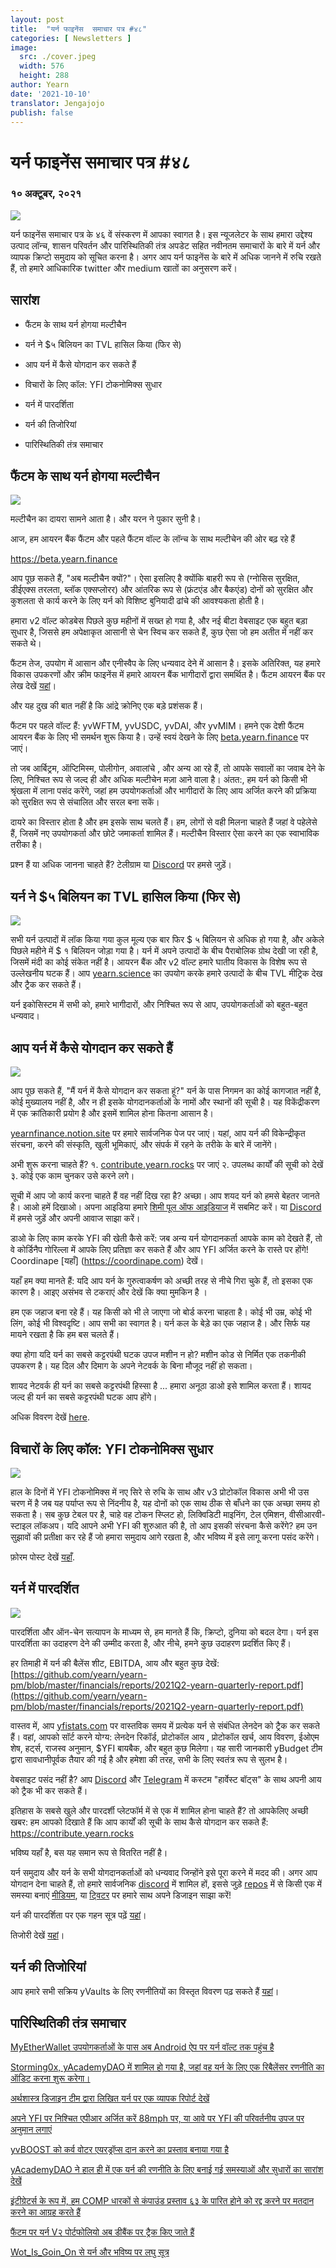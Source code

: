 ```yaml
---
layout: post
title:  "यर्न फाइनेंस  समाचार पत्र #४८"
categories: [ Newsletters ]
image:
  src: ./cover.jpeg
  width: 576
  height: 288
author: Yearn
date: '2021-10-10'
translator: Jengajojo
publish: false
---
```


# यर्न फाइनेंस  समाचार पत्र #४८ 

### १० अक्टूबर, २०२१

![](/_newsletters/Yearn-Finance-Newsletter-48/image1.png)

यर्न फाइनेंस समाचार पत्र के ४६ वें संस्करण में आपका स्वागत है। इस न्यूजलेटर के साथ हमारा उद्देश्य उत्पाद लॉन्च, शासन परिवर्तन और पारिस्थितिकी तंत्र अपडेट सहित नवीनतम समाचारों के बारे में यर्न और व्यापक क्रिप्टो समुदाय को सूचित करना है। अगर आप यर्न फाइनेंस के बारे में अधिक जानने में रुचि रखते हैं, तो हमारे आधिकारिक twitter और medium खातों का अनुसरण करें।

## सारांश

-   फैंटम के साथ यर्न होगया मल्टीचैन
    
-   यर्न ने $५ बिलियन का TVL हासिल किया (फिर से)
    
-   आप यर्न में कैसे योगदान कर सकते हैं
    
-   विचारों के लिए कॉल: YFI टोकनोमिक्स सुधार
    
-   यर्न में पारदर्शिता
    
-   यर्न की तिजोरियां
    
-   पारिस्थितिकी तंत्र समाचार

## फैंटम के साथ यर्न होगया मल्टीचैन

![](/_newsletters/Yearn-Finance-Newsletter-48/image2.png)

मल्टीचैन का दायरा सामने आता है। और यरन ने पुकार सुनी है। 

आज, हम आयरन बैंक फैंटम और पहले फैंटम वॉल्ट के लॉन्च के साथ मल्टीचेन की ओर बढ़ रहे हैं

https://beta.yearn.finance

आप पूछ सकते हैं, "अब मल्टीचैन क्यों?"। ऐसा इसलिए है क्योंकि बाहरी रूप से (ग्नोसिस सुरक्षित, डीईएक्स तरलता, ब्लॉक एक्सप्लोरर) और आंतरिक रूप से (फ्रंटएंड और बैकएंड) दोनों को सुरक्षित और कुशलता से कार्य करने के लिए यर्न को विशिष्ट बुनियादी ढांचे की आवश्यकता होती है। 

हमारा v2 वॉल्ट कोडबेस पिछले कुछ महीनों में सख्त हो गया है, और नई बीटा वेबसाइट एक बहुत बड़ा सुधार है, जिससे हम अपेक्षाकृत आसानी से चेन स्विच कर सकते हैं, कुछ ऐसा जो हम अतीत में नहीं कर सकते थे।

फैंटम तेज, उपयोग में आसान और एनीस्वैप के लिए धन्यवाद देने में आसान है। इसके अतिरिक्त, यह हमारे विकास उपकरणों और क्रीम फाइनेंस में हमारे आयरन बैंक भागीदारों द्वारा समर्थित है। फैंटम आयरन बैंक पर लेख देखें [यहां](https://medium.com/cream-finance/c-r-e-a-m-dd4982004bb9)।

और यह दुख की बात नहीं है कि आंद्रे क्रोनिए एक बड़े प्रशंसक हैं।

फैंटम पर पहले वॉल्ट हैं: yvWFTM, yvUSDC, yvDAI, और yvMIM। हमने एक देशी फैंटम आयरन बैंक के लिए भी समर्थन शुरू किया है। उन्हें स्वयं देखने के लिए [beta.yearn.finance](https://beta.yearn.finance) पर जाएं।

तो जब आर्बिट्रम, ऑप्टिमिस्म, पोलीगोन, अवालांचे , और अन्य आ रहे हैं, तो आपके सवालों का जवाब देने के लिए, निश्चित रूप से जल्द ही और अधिक मल्टीचेन मज़ा आने वाला है। अंतत:, हम यर्न को किसी भी श्रृंखला में लाना पसंद करेंगे, जहां हम उपयोगकर्ताओं और भागीदारों के लिए आय अर्जित करने की प्रक्रिया को सुरक्षित रूप से संचालित और सरल बना सकें।

दायरे का विस्तार होता है और हम इसके साथ चलते हैं। हम, लोगों से वही मिलना चाहते हैं जहां वे पहेलेसे हैं, जिसमें नए उपयोगकर्ता और छोटे जमाकर्ता शामिल हैं। मल्टीचैन विस्तार ऐसा करने का एक स्वाभाविक तरीका है।

प्रश्न हैं या अधिक जानना चाहते हैं? टेलीग्राम या [Discord](https://discord.com/invite/SNPvCpjRET) पर हमसे जुड़ें।

## यर्न ने $५ बिलियन का TVL हासिल किया (फिर से)

 ![](/_newsletters/Yearn-Finance-Newsletter-48/image3.png)

सभी यर्न उत्पादों में लॉक किया गया कुल मूल्य एक बार फिर $ ५ बिलियन से अधिक हो गया है, और अकेले पिछले महीने में $ १  बिलियन जोड़ा गया है। यर्न में अपने उत्पादों के बीच पैराबोलिक ग्रोथ देखी जा रही है, जिसमें मंदी का कोई संकेत नहीं है। आयरन बैंक और v2 वॉल्ट हमारे घातीय विकास के विशेष रूप से उल्लेखनीय घटक हैं। आप [yearn.science](https://yearn.science/) का उपयोग करके हमारे उत्पादों के बीच TVL मीट्रिक देख और ट्रैक कर सकते हैं।

यर्न इकोसिस्टम में सभी को, हमारे भागीदारों, और निश्चित रूप से आप, उपयोगकर्ताओं को बहुत-बहुत धन्यवाद।

## आप यर्न में कैसे योगदान कर सकते हैं

 ![](/_newsletters/Yearn-Finance-Newsletter-48/image4.png)

आप पूछ सकते हैं, "मैं यर्न में कैसे योगदान कर सकता हूं?" यर्न के पास निगमन का कोई कागजात नहीं है, कोई मुख्यालय नहीं है, और न ही इसके योगदानकर्ताओं के नामों और स्थानों की सूची है। यह विकेंद्रीकरण में एक क्रांतिकारी प्रयोग है और इसमें शामिल होना कितना आसान है।

[yearnfinance.notion.site](https://yearnfinance.notion.site) पर हमारे सार्वजनिक पेज पर जाएं। यहां, आप यर्न की विकेन्द्रीकृत संरचना, करने की संस्कृति, खुली भूमिकाएं, और संपर्क में रहने के तरीके के बारे में जानेंगे।

अभी शुरू करना चाहते हैं? १. [contribute.yearn.rocks](https://contribute.yearn.rocks) पर जाएं २. उपलब्ध कार्यों की सूची को देखें ३. कोई एक काम चुनकर उसे करने लगे। 

सूची में आप जो कार्य करना चाहते हैं वह नहीं दिख रहा है? अच्छा। आप शयद यर्न को हमसे बेहतर जानते है। आओ हमें दिखाओ। अपना आइडिया हमारे [शिमी पूल ऑफ आइडियाज](https://yearnfinance.notion.site/Pool-of-Ideas-d75383ade9154d8bb6163388c6c2b39b) में सबमिट करें। या [Discord](https://discord.com/invite/6PNv2nF) में हमसे जुड़ें और अपनी आवाज साझा करें।

डाओ के लिए काम करके YFI  की खेती कैसे करें: जब अन्य यर्न योगदानकर्ता आपके काम को देखते हैं, तो वे कोर्डिनैप गोरिल्ला में आपके लिए प्रतिज्ञा कर सकते हैं और आप YFI अर्जित करने के रास्ते पर होंगे! Coordinape [यहाँ] (https://coordinape.com) देखें।

यहाँ हम क्या मानते हैं: यदि आप यर्न के गुरुत्वाकर्षण को अच्छी तरह से नीचे गिरा चुके हैं, तो इसका एक कारण है। आइए असंभव से टकराएं और देखें कि क्या मुमकिन है ।

हम एक जहाज बना रहे हैं। यह किसी को भी ले जाएगा जो बोर्ड करना चाहता है। कोई भी उम्र, कोई भी लिंग, कोई भी विश्वदृष्टि। आप सभी का स्वागत है। यर्न कल के बेड़े का एक जहाज है। और सिर्फ यह मायने रखता है कि हम बस चलते हैं।

क्या होगा यदि यर्न का सबसे कट्टरपंथी घटक उपज मशीन न हो? मशीन कोड से निर्मित एक तकनीकी उपकरण है। यह दिल और दिमाग के अपने नेटवर्क के बिना मौजूद नहीं हो सकता।

शायद नेटवर्क ही यर्न का सबसे कट्टरपंथी हिस्सा है ... हमारा अनूठा डाओ इसे शामिल करता  हैं। शायद जल्द ही यर्न का सबसे कट्टरपंथी घटक आप होंगे।

अधिक विवरण देखें [here](https://twitter.com/iearnfinance/status/1445799269189881864?s=20).

## विचारों के लिए कॉल: YFI टोकनोमिक्स सुधार

![](/_newsletters/Yearn-Finance-Newsletter-48/image5.png)

हाल के दिनों में YFI टोकनोमिक्स में नए सिरे से रुचि के साथ और v3 प्रोटोकॉल विकास अभी भी उस चरण में है जब यह पर्याप्त रूप से निंदनीय है, यह दोनों को एक साथ ठीक से बाँधने का एक अच्छा समय हो सकता है। सब कुछ टेबल पर है, चाहे वह टोकन स्प्लिट हो, लिक्विडिटी माइनिंग, टेल एमिशन, वीसीआरवी-स्टाइल लॉकअप। यदि आपने अभी YFI की शुरुआत की है, तो आप इसकी संरचना कैसे करेंगे? हम उन सुझावों की प्रतीक्षा कर रहे हैं जो हमारा समुदाय आगे रखता है, और भविष्य में इसे लागू करना पसंद करेंगे।

फ़ोरम पोस्ट देखें [यहाँ](https://gov.yearn.finance/t/call-for-ideas-yfi-tokenomics-revamp/11573/8).

## यर्न में पारदर्शित

![](/_newsletters/Yearn-Finance-Newsletter-48/image6.png)

पारदर्शिता और ऑन-चेन सत्यापन के माध्यम से, हम मानते हैं कि, क्रिप्टो, दुनिया को बदल देगा। यर्न इस पारदर्शिता का उदाहरण देने की उम्मीद करता है, और नीचे, हमने कुछ उदाहरण प्रदर्शित किए हैं।

हर तिमाही में यर्न की बैलेंस शीट, EBITDA, आय और बहुत कुछ देखें: [https://github.com/yearn/yearn-pm/blob/master/financials/reports/2021Q2-yearn-quarterly-report.pdf](https://github.com/yearn/yearn-pm/blob/master/financials/reports/2021Q2-yearn-quarterly-report.pdf)

वास्तव में, आप [yfistats.com](https://www.yfistats.com/) पर वास्तविक समय में प्रत्येक यर्न से संबंधित लेनदेन को ट्रैक कर सकते हैं। वहां, आपको सॉर्ट करने योग्य: लेनदेन रिकॉर्ड, प्रोटोकॉल आय , प्रोटोकॉल खर्च, आय विवरण, ईओएम शेष, हर्ट्स, राजस्व अनुमान, $YFI बायबैक, और बहुत कुछ मिलेगा। यह सारी जानकारी yBudget टीम द्वारा सावधानीपूर्वक तैयार की गई है और हमेशा की तरह, सभी के लिए स्वतंत्र रूप से सुलभ है।

वेबसाइट पसंद नहीं है? आप [Discord](https://discord.com/invite/6PNv2nF) और [Telegram](https://t.me/yfi_harvest_tracker) में कस्टम "हार्वेस्ट बॉट्स" के साथ अपनी आय को ट्रैक भी कर सकते हैं।

इतिहास के सबसे खुले और पारदर्शी प्लेटफॉर्म में से एक में शामिल होना चाहते हैं? तो आपकेलिए अच्छी खबर: हम आपको दिखाते हैं कि आप कार्यों की सूची के साथ कैसे योगदान कर सकते हैं: https://contribute.yearn.rocks

भविष्य यहाँ है, बस यह समान रूप से वितरित नहीं है।

यर्न समुदाय और यर्न के सभी योगदानकर्ताओं को धन्यवाद जिन्होंने इसे पूरा करने में मदद की। अगर आप योगदान देना चाहते हैं, तो हमारे सार्वजनिक [discord](https://discord.gg/8rF374XkXy) में शामिल हों, इससे जुड़े [repos](https://github.com/yearn) में से किसी एक में समस्या बनाएं [मीडियम](https://medium.com/iearn/yearn-ui-v3-0-a194355bdb1f), या [ट्विटर](https://twitter.com/iearnfinance) पर हमारे साथ अपने डिजाइन साझा करें!

यर्न की पारदर्शिता पर एक गहन सूत्र पढ़ें [यहां](https://twitter.com/iearnfinance/status/1445143482830446600?s=20)।

तिजोरी देखें [यहां](http://yearn.finance/vaults)।

## यर्न की तिजोरियां

आप हमारे सभी सक्रिय yVaults के लिए रणनीतियों का विस्तृत विवरण पढ़ सकते हैं [यहां](https://medium.com/yearn-state-of-the-vaults/the-vaults-at-yearn-9237905ffed3)।

## पारिस्थितिकी तंत्र समाचार

[MyEtherWallet उपयोगकर्ताओं के पास अब Android ऐप पर यर्न वॉल्ट तक पहुंच है](https://twitter.com/myetherwallet/status/1443283619867414537)

[Storming0x, yAcademyDAO में शामिल हो गया है, जहां वह यर्न के लिए एक रिबैलेंसर रणनीति का ऑडिट करना शुरू करेगा।](https://twitter.com/yAcademyDAO/status/1443138482604371974)

[अर्थशास्त्र डिजाइन टीम द्वारा लिखित यर्न पर एक व्यापक रिपोर्ट देखें](https://econteric.com/fundamentals/yearn-finance/)

[अपने YFI पर निश्चित एपीआर अर्जित करें 88mph पर, या आवे पर YFI की परिवर्तनीय उपज पर अनुमान लगाएं](https://twitter.com/88mphapp/status/1445880439420325889)

[yvBOOST को कर्व वोटर एयरड्रॉप्स दान करने का प्रस्ताव बनाया गया है](https://gov.yearn.finance/t/donate-curve-voter-airdrops-to-yvboost/11587)

[yAcademyDAO ने हाल ही में एक यर्न की रणनीति के लिए बनाई गई समस्याओं और सुधारों का सारांश देखें](https://twitter.com/yAcademyDAO/status/1445414387573997569)

[इंटीग्रेटर्स के रूप में, हम COMP धारकों से कंपाउंड प्रस्ताव ६३ के पारित होने को रद्द करने पर मतदान करने का आग्रह करते हैं](https://twitter.com/bantg/status/1445312250827390979?s=20)

[फैंटम पर यर्न V२ पोर्टफोलियो अब डीबैंक पर ट्रैक किए जाते हैं](https://twitter.com/DeBankDeFi/status/1446624448744886273)

[Wot\_Is\_Goin\_On  से यर्न और भविष्य पर लघु सूत्र](https://twitter.com/Wot_Is_Goin_On/status/1446540007292952579)
